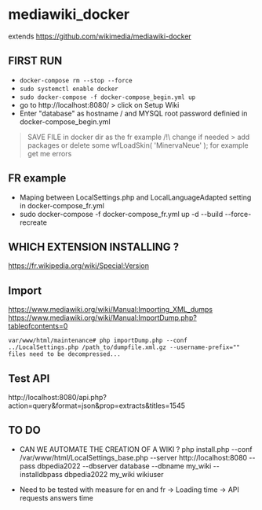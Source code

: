 # mediawiki_docker

extends https://github.com/wikimedia/mediawiki-docker

## FIRST RUN
* ``` docker-compose rm --stop --force ```
* ``` sudo systemctl enable docker ```
* ``` sudo docker-compose -f docker-compose_begin.yml up ```
* go to http://localhost:8080/ > click on Setup Wiki
* Enter "database" as hostname / and MYSQL root password definied in docker-compose_begin.yml
> SAVE FILE in docker dir as the fr example
/!\ change if needed > add packages or delete some wfLoadSkin( 'MinervaNeue' ); for example get me errors
## FR example
* Maping between LocalSettings.php and LocalLanguageAdapted setting in docker-compose_fr.yml 
* sudo docker-compose -f docker-compose_fr.yml up -d --build --force-recreate 


## WHICH EXTENSION INSTALLING ?
https://fr.wikipedia.org/wiki/Special:Version

## Import

https://www.mediawiki.org/wiki/Manual:Importing_XML_dumps
https://www.mediawiki.org/wiki/Manual:ImportDump.php?tableofcontents=0

```
var/www/html/maintenance# php importDump.php --conf ../LocalSettings.php /path_to/dumpfile.xml.gz --username-prefix=""
files need to be decompressed... 
```

## Test API

http://localhost:8080/api.php?action=query&format=json&prop=extracts&titles=1545



## TO DO 
* CAN WE AUTOMATE THE CREATION OF A WIKI ? 
php install.php --conf /var/www/html/LocalSettings_base.php --server http://localhost:8080 --pass dbpedia2022 --dbserver database --dbname my_wiki --installdbpass dbpedia2022 my_wiki wikiuser 

* Need to be tested with measure for en and fr 
-> Loading time
-> API requests answers time
